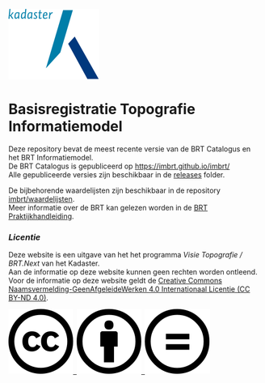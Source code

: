 ![](docs/images/kadaster.svg)

# Basisregistratie Topografie Informatiemodel

Deze repository bevat de meest recente versie van de BRT Catalogus en het BRT Informatiemodel.<br>
De BRT Catalogus is gepubliceerd op https://imbrt.github.io/imbrt/ <br>
Alle gepubliceerde versies zijn beschikbaar in de [releases](https://github.com/imbrt/imbrt/tree/main/releases/) folder.

De bijbehorende waardelijsten zijn beschikbaar in de repository [imbrt/waardelijsten](https://github.com/imbrt/waardelijsten).<br>
Meer informatie over de BRT kan gelezen worden in de [BRT Praktijkhandleiding](https://imbrt.github.io/praktijkhandleiding/).

### _Licentie_
Deze website is een uitgave van het het programma _Visie Topografie / BRT.Next_ van het Kadaster.<br>
Aan de informatie op deze website kunnen geen rechten worden ontleend. Voor de informatie op deze website geldt de [Creative Commons Naamsvermelding-GeenAfgeleideWerken 4.0 Internationaal Licentie (CC BY-ND 4.0)](https://creativecommons.org/licenses/by-nd/4.0/legalcode.nl).

[![](docs/images/cc.svg) ![](docs/images/by.svg) ![](docs/images/nd.svg)](https://creativecommons.org/licenses/by-nd/4.0/legalcode.nl)
